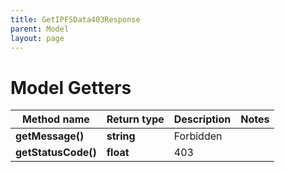 ```yaml
---
title: GetIPFSData403Response
parent: Model
layout: page
---
```


# Model Getters

Method name | Return type | Description | Notes
------------ | ------------- | ------------- | -------------
**getMessage()** | **string** | Forbidden |
**getStatusCode()** | **float** | 403 |

